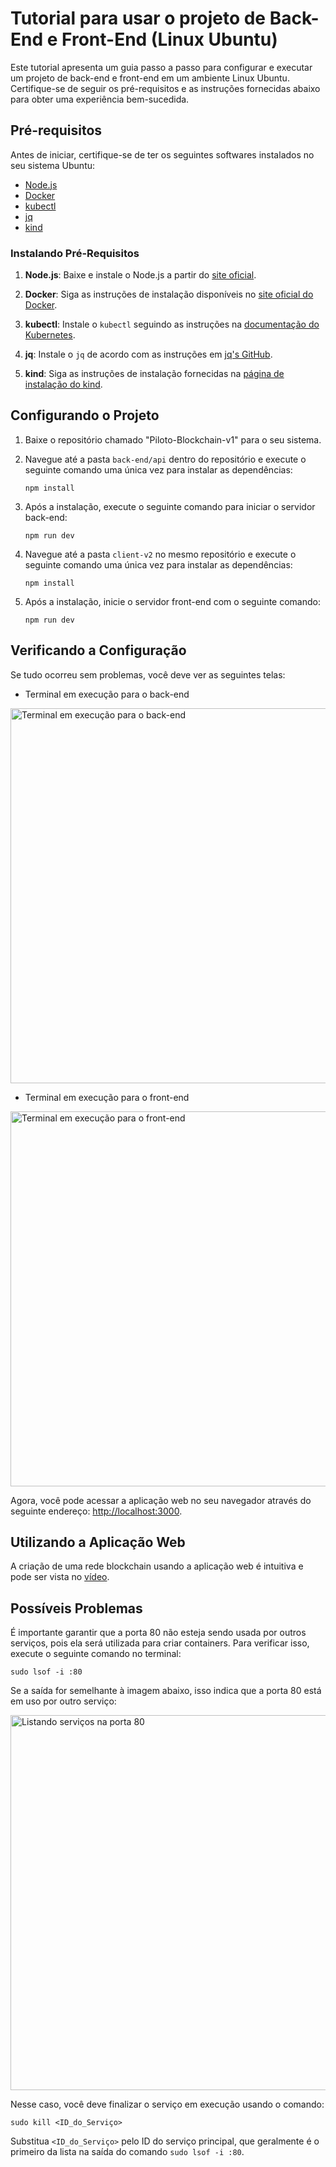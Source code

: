 # Tutorial para usar o projeto de Back-End e Front-End (Linux Ubuntu)

Este tutorial apresenta um guia passo a passo para configurar e executar um projeto de back-end e front-end em um ambiente Linux Ubuntu. Certifique-se de seguir os pré-requisitos e as instruções fornecidas abaixo para obter uma experiência bem-sucedida.

## Pré-requisitos

Antes de iniciar, certifique-se de ter os seguintes softwares instalados no seu sistema Ubuntu:

- [Node.js](https://nodejs.org/en/download)
- [Docker](https://www.docker.com/)
- [kubectl](https://kubernetes.io/docs/tasks/tools/)
- [jq](https://jqlang.github.io/jq/)
- [kind](https://kind.sigs.k8s.io/docs/user/quick-start/#installation)

### Instalando Pré-Requisitos

1. **Node.js**: Baixe e instale o Node.js a partir do [site oficial](https://nodejs.org/en/download).

2. **Docker**: Siga as instruções de instalação disponíveis no [site oficial do Docker](https://www.docker.com/).

3. **kubectl**: Instale o `kubectl` seguindo as instruções na [documentação do Kubernetes](https://kubernetes.io/docs/tasks/tools/).

4. **jq**: Instale o `jq` de acordo com as instruções em [jq's GitHub](https://jqlang.github.io/jq/).

5. **kind**: Siga as instruções de instalação fornecidas na [página de instalação do kind](https://kind.sigs.k8s.io/docs/user/quick-start/#installation).

## Configurando o Projeto

1. Baixe o repositório chamado "Piloto-Blockchain-v1" para o seu sistema.

2. Navegue até a pasta `back-end/api` dentro do repositório e execute o seguinte comando uma única vez para instalar as dependências:
   ```shell
   npm install
   ```

3. Após a instalação, execute o seguinte comando para iniciar o servidor back-end:
   ```shell
   npm run dev
   ```

4. Navegue até a pasta `client-v2` no mesmo repositório e execute o seguinte comando uma única vez para instalar as dependências:
   ```shell
   npm install
   ```

5. Após a instalação, inicie o servidor front-end com o seguinte comando:
   ```shell
   npm run dev
   ```

## Verificando a Configuração

Se tudo ocorreu sem problemas, você deve ver as seguintes telas:

- Terminal em execução para o back-end
<img src="https://git.rnp.br/gci/dev/testbed-blockchain/piloto-blockchain-v1/-/raw/main/docs/images/terminal-back.png?ref_type=heads" width="600" alt="Terminal em execução para o back-end">

- Terminal em execução para o front-end
<img src="https://git.rnp.br/gci/dev/testbed-blockchain/piloto-blockchain-v1/-/raw/main/docs/images/terminal-front.png?ref_type=heads" width="600" alt="Terminal em execução para o front-end">


Agora, você pode acessar a aplicação web no seu navegador através do seguinte endereço: [http://localhost:3000](http://localhost:3000).

## Utilizando a Aplicação Web

A criação de uma rede blockchain usando a aplicação web é intuitiva e pode ser vista no [vídeo](https://git.rnp.br/gci/dev/testbed-blockchain/piloto-blockchain-v1/-/raw/main/docs/videos/clientv2.mp4?ref_type=heads).

## Possíveis Problemas

É importante garantir que a porta 80 não esteja sendo usada por outros serviços, pois ela será utilizada para criar containers. Para verificar isso, execute o seguinte comando no terminal:

```shell
sudo lsof -i :80
```

Se a saída for semelhante à imagem abaixo, isso indica que a porta 80 está em uso por outro serviço:

<img src="https://git.rnp.br/gci/dev/testbed-blockchain/piloto-blockchain-v1/-/raw/main/docs/images/terminal-port.png?ref_type=heads" width="600" alt="Listando serviços na porta 80">

Nesse caso, você deve finalizar o serviço em execução usando o comando:

```shell
sudo kill <ID_do_Serviço>
```

Substitua `<ID_do_Serviço>` pelo ID do serviço principal, que geralmente é o primeiro da lista na saída do comando `sudo lsof -i :80`.